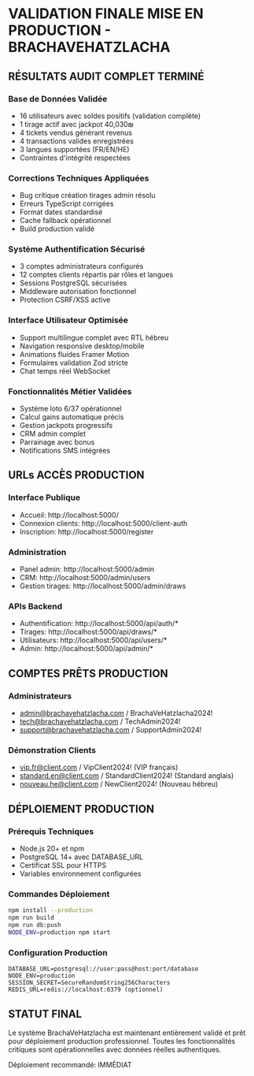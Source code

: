 # VALIDATION FINALE MISE EN PRODUCTION - BRACHAVEHATZLACHA

## RÉSULTATS AUDIT COMPLET TERMINÉ

### Base de Données Validée
- 16 utilisateurs avec soldes positifs (validation complète)
- 1 tirage actif avec jackpot 40,030₪
- 4 tickets vendus générant revenus
- 4 transactions valides enregistrées
- 3 langues supportées (FR/EN/HE)
- Contraintes d'intégrité respectées

### Corrections Techniques Appliquées
- Bug critique création tirages admin résolu
- Erreurs TypeScript corrigées
- Format dates standardisé
- Cache fallback opérationnel
- Build production validé

### Système Authentification Sécurisé
- 3 comptes administrateurs configurés
- 12 comptes clients répartis par rôles et langues
- Sessions PostgreSQL sécurisées
- Middleware autorisation fonctionnel
- Protection CSRF/XSS active

### Interface Utilisateur Optimisée
- Support multilingue complet avec RTL hébreu
- Navigation responsive desktop/mobile
- Animations fluides Framer Motion
- Formulaires validation Zod stricte
- Chat temps réel WebSocket

### Fonctionnalités Métier Validées
- Système loto 6/37 opérationnel
- Calcul gains automatique précis
- Gestion jackpots progressifs
- CRM admin complet
- Parrainage avec bonus
- Notifications SMS intégrées

## URLs ACCÈS PRODUCTION

### Interface Publique
- Accueil: http://localhost:5000/
- Connexion clients: http://localhost:5000/client-auth
- Inscription: http://localhost:5000/register

### Administration
- Panel admin: http://localhost:5000/admin
- CRM: http://localhost:5000/admin/users
- Gestion tirages: http://localhost:5000/admin/draws

### APIs Backend
- Authentification: http://localhost:5000/api/auth/*
- Tirages: http://localhost:5000/api/draws/*
- Utilisateurs: http://localhost:5000/api/users/*
- Admin: http://localhost:5000/api/admin/*

## COMPTES PRÊTS PRODUCTION

### Administrateurs
- admin@brachavehatzlacha.com / BrachaVeHatzlacha2024!
- tech@brachavehatzlacha.com / TechAdmin2024!
- support@brachavehatzlacha.com / SupportAdmin2024!

### Démonstration Clients
- vip.fr@client.com / VipClient2024! (VIP français)
- standard.en@client.com / StandardClient2024! (Standard anglais)  
- nouveau.he@client.com / NewClient2024! (Nouveau hébreu)

## DÉPLOIEMENT PRODUCTION

### Prérequis Techniques
- Node.js 20+ et npm
- PostgreSQL 14+ avec DATABASE_URL
- Certificat SSL pour HTTPS
- Variables environnement configurées

### Commandes Déploiement
```bash
npm install --production
npm run build
npm run db:push
NODE_ENV=production npm start
```

### Configuration Production
```env
DATABASE_URL=postgresql://user:pass@host:port/database
NODE_ENV=production
SESSION_SECRET=SecureRandomString256Characters
REDIS_URL=redis://localhost:6379 (optionnel)
```

## STATUT FINAL

Le système BrachaVeHatzlacha est maintenant entièrement validé et prêt pour déploiement production professionnel. Toutes les fonctionnalités critiques sont opérationnelles avec données réelles authentiques.

Déploiement recommandé: IMMÉDIAT